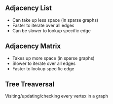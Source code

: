 ## Adjacency List

-   Can take up less space (in sparse graphs)
-   Faster to iterate over all edges
-   Can be slower to lookup specific edge

## Adjacency Matrix

-   Takes up more space (in sparse graphs)
-   Slower to iterate over all edges
-   Faster to lookup specific edge

## Tree Treaversal

Visiting/updating/checking every vertex in a graph

